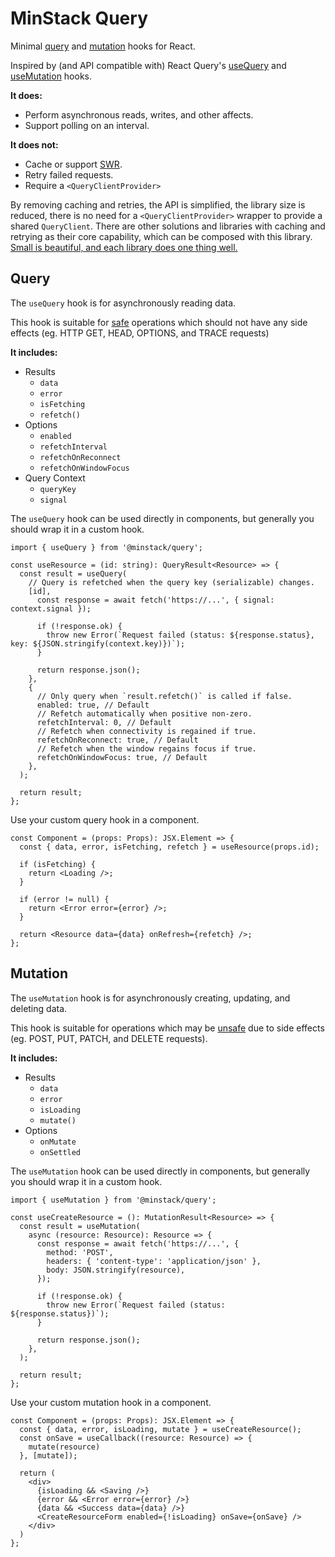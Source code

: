 # MinStack Query

Minimal [query](#query) and [mutation](#mutation) hooks for React.

Inspired by (and API compatible with) React Query's [useQuery](https://tanstack.com/query/v4/docs/reference/useQuery) and [useMutation](https://tanstack.com/query/v4/docs/reference/useMutation) hooks.

**It does:**

- Perform asynchronous reads, writes, and other affects.
- Support polling on an interval.

**It does not:**

- Cache or support [SWR](https://www.toptal.com/react-hooks/stale-while-revalidate).
- Retry failed requests.
- Require a `<QueryClientProvider>` 

By removing caching and retries, the API is simplified, the library size is reduced, there is no need for a `<QueryClientProvider>` wrapper to provide a shared `QueryClient`. There are other solutions and libraries with caching and retrying as their core capability, which can be composed with this library. [Small is beautiful, and each library does one thing well.](https://opensource.com/business/15/2/how-linux-philosophy-affects-you)

## Query

The `useQuery` hook is for asynchronously reading data.

This hook is suitable for [safe](https://developer.mozilla.org/en-US/docs/Glossary/Safe/HTTP) operations which should not have any side effects (eg. HTTP GET, HEAD, OPTIONS, and TRACE requests)

**It includes:**

- Results
  - `data`
  - `error`
  - `isFetching`
  - `refetch()`
- Options
  - `enabled`
  - `refetchInterval`
  - `refetchOnReconnect`
  - `refetchOnWindowFocus`
- Query Context
  - `queryKey`
  - `signal`

The `useQuery` hook can be used directly in components, but generally you should wrap it in a custom hook.

```tsx
import { useQuery } from '@minstack/query';

const useResource = (id: string): QueryResult<Resource> => {
  const result = useQuery(
    // Query is refetched when the query key (serializable) changes.
    [id],
      const response = await fetch('https://...', { signal: context.signal });

      if (!response.ok) {
        throw new Error(`Request failed (status: ${response.status}, key: ${JSON.stringify(context.key)})`);
      }

      return response.json();
    },
    {
      // Only query when `result.refetch()` is called if false.
      enabled: true, // Default
      // Refetch automatically when positive non-zero.
      refetchInterval: 0, // Default
      // Refetch when connectivity is regained if true.
      refetchOnReconnect: true, // Default
      // Refetch when the window regains focus if true.
      refetchOnWindowFocus: true, // Default
    },
  );

  return result;
};
```

Use your custom query hook in a component.

```tsx
const Component = (props: Props): JSX.Element => {
  const { data, error, isFetching, refetch } = useResource(props.id);

  if (isFetching) {
    return <Loading />;
  }

  if (error != null) {
    return <Error error={error} />;
  }

  return <Resource data={data} onRefresh={refetch} />;
};
```

## Mutation

The `useMutation` hook is for asynchronously creating, updating, and deleting data.

This hook is suitable for operations which may be [unsafe](https://developer.mozilla.org/en-US/docs/Glossary/Safe/HTTP) due to side effects (eg. POST, PUT, PATCH, and DELETE requests).

**It includes:**

- Results
  - `data`
  - `error`
  - `isLoading`
  - `mutate()`
- Options
  - `onMutate`
  - `onSettled`

The `useMutation` hook can be used directly in components, but generally you should wrap it in a custom hook.

```tsx
import { useMutation } from '@minstack/query';

const useCreateResource = (): MutationResult<Resource> => {
  const result = useMutation(
    async (resource: Resource): Resource => {
      const response = await fetch('https://...', {
        method: 'POST',
        headers: { 'content-type': 'application/json' },
        body: JSON.stringify(resource),
      });

      if (!response.ok) {
        throw new Error(`Request failed (status: ${response.status})`);
      }

      return response.json();
    },
  );

  return result;
};
```

Use your custom mutation hook in a component.

```tsx
const Component = (props: Props): JSX.Element => {
  const { data, error, isLoading, mutate } = useCreateResource();
  const onSave = useCallback((resource: Resource) => {
    mutate(resource)
  }, [mutate]);

  return (
    <div>
      {isLoading && <Saving />}
      {error && <Error error={error} />}
      {data && <Success data={data} />}
      <CreateResourceForm enabled={!isLoading} onSave={onSave} />
    </div>
  )
};
```
